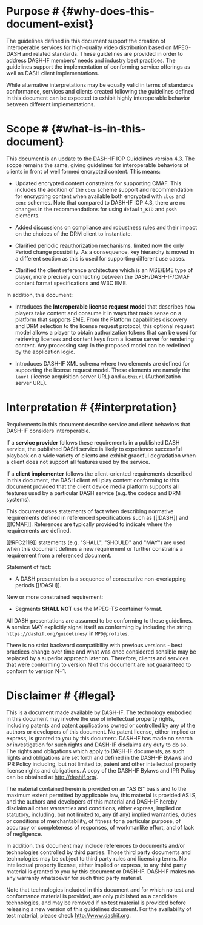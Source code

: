 # Purpose # {#why-does-this-document-exist}

The guidelines defined in this document support the creation of interoperable services for high-quality video distribution based on MPEG-DASH and related standards. These guidelines are provided in order to address DASH-IF members' needs and industry best practices. The guidelines support the implementation of conforming service offerings as well as DASH client implementations.

While alternative interpretations may be equally valid in terms of standards conformance, services and clients created following the guidelines defined in this document can be expected to exhibit highly interoperable behavior between different implementations.

# Scope # {#what-is-in-this-document}

This document is an update to the DASH-IF IOP Guidelines version 4.3. The scope remains the same, giving guidelines for interoperable behaviors of clients in front of well formed encrypted content. This means:

* Updated encrypted content constraints for supporting CMAF. This includes the addition of the `cbcs` scheme support and recommendation for encrypting content when available both encrypted with `cbcs` and `cenc` schemes. Note that compared to DASH-IF IOP 4.3, there are no changes in the recommendations for using `default_KID` and `pssh` elements.

* Added discussions on compliance and robustness rules and their impact on the choices of the DRM client to instantiate.

* Clarified periodic reauthorization mechanisms, limited now the only Period change possibility. As a consequence, key hierarchy is moved in a different section as this is used for supporting different use cases.

* Clarified the client reference architecture which is an MSE/EME type of player, more precisely connecting between the DASH/DASH-IF/CMAF content format specifications and W3C EME.

In addition, this document:

* Introduces the **Interoperable license request model** that describes how players take content and consume it in ways that make sense on a platform that supports EME. From the Platform capabilities discovery and DRM selection to the license request protocol, this optional request model allows a player to obtain authorization tokens that can be used for retrieving licenses and content keys from a license server for rendering content. Any processing step in the proposed model can be redefined by the application logic.

* Introduces DASH-IF XML schema where two elements are defined for supporting the license request model. These elements are namely the `laurl` (license acquisition server URL) and `authzurl` (Authorization server URL).

# Interpretation # {#interpretation}

Requirements in this document describe service and client behaviors that DASH-IF considers interoperable.

If a **service provider** follows these requirements in a published DASH service, the published DASH service is likely to experience successful playback on a wide variety of clients and exhibit graceful degradation when a client does not support all features used by the service.

If a **client implementer** follows the client-oriented requirements described in this document, the DASH client will play content conforming to this document provided that the client device media platform supports all features used by a particular DASH service (e.g. the codecs and DRM systems).

This document uses statements of fact when describing normative requirements defined in referenced specifications such as [[!DASH]] and [[!CMAF]]. References are typically provided to indicate where the requirements are defined.

[[!RFC2119]] statements (e.g. "SHALL", "SHOULD" and "MAY") are used when this document defines a new requirement or further constrains a requirement from a referenced document.

<div class="example">
Statement of fact:

* A DASH presentation **is** a sequence of consecutive non-overlapping periods [[!DASH]].

New or more constrained requirement:

* Segments **SHALL NOT** use the MPEG-TS container format.

</div>

All DASH presentations are assumed to be conforming to these guidelines. A service MAY explicitly signal itself as conforming by including the string `https://dashif.org/guidelines/` in `MPD@profiles`.

There is no strict backward compatibility with previous versions - best practices change over time and what was once considered sensible may be replaced by a superior approach later on. Therefore, clients and services that were conforming to version N of this document are not guaranteed to conform to version N+1.

# Disclaimer # {#legal}

This is a document made available by DASH-IF. The technology embodied in this document may involve the use of intellectual property rights, including patents and patent applications owned or controlled by any of the authors or developers of this document. No patent license, either implied or express, is granted to you by this document. DASH-IF has made no search or investigation for such rights and DASH-IF disclaims any duty to do so. The rights and obligations which apply to DASH-IF documents, as such rights and obligations are set forth and defined in the DASH-IF Bylaws and IPR Policy including, but not limited to, patent and other intellectual property license rights and obligations. A copy of the DASH-IF Bylaws and IPR Policy can be obtained at http://dashif.org/.

The material contained herein is provided on an "AS IS" basis and to the maximum extent permitted by applicable law, this material is provided AS IS, and the authors and developers of this material and DASH-IF hereby disclaim all other warranties and conditions, either express, implied or statutory, including, but not limited to, any (if any) implied warranties, duties or conditions of merchantability, of fitness for a particular purpose, of accuracy or completeness of responses, of workmanlike effort, and of lack of negligence.

In addition, this document may include references to documents and/or technologies controlled by third parties. Those third party documents and technologies may be subject to third party rules and licensing terms. No intellectual property license, either implied or express, to any third party material is granted to you by this document or DASH-IF. DASH-IF makes no any warranty whatsoever for such third party material.

Note that technologies included in this document and for which no test and conformance material is provided, are only published as a candidate technologies, and may be removed if no test material is provided before releasing a new version of this guidelines document. For the availability of test material, please check http://www.dashif.org.
